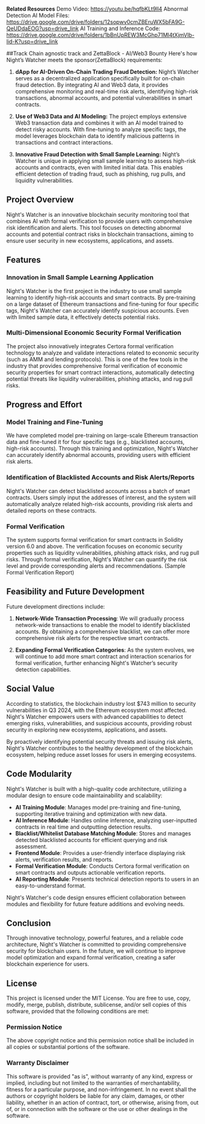**Related Resources**
Demo Video: https://youtu.be/hqfbKLt9ll4
Abnormal Detection AI Model Files: https://drive.google.com/drive/folders/12sopwv0cmZBEruWX5bFA9G-QeUDdaEOG?usp=drive_link
AI Training and Inference Code: https://drive.google.com/drive/folders/1bBnUpREW3McGhp71Ml4tXjmVlb-lid-K?usp=drive_link

##Track
Chain agnostic track and ZettaBlock - AI/Web3 Bounty
Here's how Night’s Watcher meets the sponsor(ZettaBlock) requirements:

1. **dApp for AI-Driven On-Chain Trading Fraud Detection:** Night’s Watcher serves as a decentralized application specifically built for on-chain fraud detection. By integrating AI and Web3 data, it provides comprehensive monitoring and real-time risk alerts, identifying high-risk transactions, abnormal accounts, and potential vulnerabilities in smart contracts.

2. **Use of Web3 Data and AI Modeling:** The project employs extensive Web3 transaction data and combines it with an AI model trained to detect risky accounts. With fine-tuning to analyze specific tags, the model leverages blockchain data to identify malicious patterns in transactions and contract interactions.

3. **Innovative Fraud Detection with Small Sample Learning:** Night’s Watcher is unique in applying small sample learning to assess high-risk accounts and contracts, even with limited initial data. This enables efficient detection of trading fraud, such as phishing, rug pulls, and liquidity vulnerabilities.

## Project Overview
Night's Watcher is an innovative blockchain security monitoring tool that combines AI with formal verification to provide users with comprehensive risk identification and alerts. This tool focuses on detecting abnormal accounts and potential contract risks in blockchain transactions, aiming to ensure user security in new ecosystems, applications, and assets.

## Features

### Innovation in Small Sample Learning Application  
Night's Watcher is the first project in the industry to use small sample learning to identify high-risk accounts and smart contracts. By pre-training on a large dataset of Ethereum transactions and fine-tuning for four specific tags, Night's Watcher can accurately identify suspicious accounts. Even with limited sample data, it effectively detects potential risks.

### Multi-Dimensional Economic Security Formal Verification 
The project also innovatively integrates Certora formal verification technology to analyze and validate interactions related to economic security (such as AMM and lending protocols). This is one of the few tools in the industry that provides comprehensive formal verification of economic security properties for smart contract interactions, automatically detecting potential threats like liquidity vulnerabilities, phishing attacks, and rug pull risks.

## Progress and Effort

### Model Training and Fine-Tuning
We have completed model pre-training on large-scale Ethereum transaction data and fine-tuned it for four specific tags (e.g., blacklisted accounts, high-risk accounts). Through this training and optimization, Night's Watcher can accurately identify abnormal accounts, providing users with efficient risk alerts.

### Identification of Blacklisted Accounts and Risk Alerts/Reports
Night's Watcher can detect blacklisted accounts across a batch of smart contracts. Users simply input the addresses of interest, and the system will automatically analyze related high-risk accounts, providing risk alerts and detailed reports on these contracts.

### Formal Verification
The system supports formal verification for smart contracts in Solidity version 6.0 and above. The verification focuses on economic security properties such as liquidity vulnerabilities, phishing attack risks, and rug pull risks. Through formal verification, Night's Watcher can quantify the risk level and provide corresponding alerts and recommendations. (Sample Formal Verification Report)

## Feasibility and Future Development
Future development directions include:

1. **Network-Wide Transaction Processing**: We will gradually process network-wide transactions to enable the model to identify blacklisted accounts. By obtaining a comprehensive blacklist, we can offer more comprehensive risk alerts for the respective smart contracts.
   
2. **Expanding Formal Verification Categories**: As the system evolves, we will continue to add more smart contract and interaction scenarios for formal verification, further enhancing Night's Watcher’s security detection capabilities.

## Social Value
According to statistics, the blockchain industry lost $743 million to security vulnerabilities in Q3 2024, with the Ethereum ecosystem most affected. Night's Watcher empowers users with advanced capabilities to detect emerging risks, vulnerabilities, and suspicious accounts, providing robust security in exploring new ecosystems, applications, and assets.

By proactively identifying potential security threats and issuing risk alerts, Night's Watcher contributes to the healthy development of the blockchain ecosystem, helping reduce asset losses for users in emerging ecosystems.

## Code Modularity
Night's Watcher is built with a high-quality code architecture, utilizing a modular design to ensure code maintainability and scalability:

- **AI Training Module**: Manages model pre-training and fine-tuning, supporting iterative training and optimization with new data.
- **AI Inference Module**: Handles online inference, analyzing user-inputted contracts in real time and outputting detection results.
- **Blacklist/Whitelist Database Matching Module**: Stores and manages detected blacklisted accounts for efficient querying and risk assessment.
- **Frontend Module**: Provides a user-friendly interface displaying risk alerts, verification results, and reports.
- **Formal Verification Module**: Conducts Certora formal verification on smart contracts and outputs actionable verification reports.
- **AI Reporting Module**: Presents technical detection reports to users in an easy-to-understand format.

Night's Watcher's code design ensures efficient collaboration between modules and flexibility for future feature additions and evolving needs.

## Conclusion
Through innovative technology, powerful features, and a reliable code architecture, Night's Watcher is committed to providing comprehensive security for blockchain users. In the future, we will continue to improve model optimization and expand formal verification, creating a safer blockchain experience for users.

## License
This project is licensed under the MIT License. You are free to use, copy, modify, merge, publish, distribute, sublicense, and/or sell copies of this software, provided that the following conditions are met:

### Permission Notice
The above copyright notice and this permission notice shall be included in all copies or substantial portions of the software.

### Warranty Disclaimer
This software is provided "as is", without warranty of any kind, express or implied, including but not limited to the warranties of merchantability, fitness for a particular purpose, and non-infringement. In no event shall the authors or copyright holders be liable for any claim, damages, or other liability, whether in an action of contract, tort, or otherwise, arising from, out of, or in connection with the software or the use or other dealings in the software.
